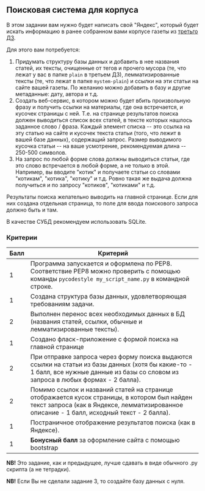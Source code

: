 ## Поисковая система для корпуса

В этом задании вам нужно будет написать свой "Яндекс", который будет искать информацию в ранее собранном вами корпусе газеты из [третьго ДЗ](https://github.com/ancatmara/learnpython2018/blob/master/Homeworks/Project.ipynb).

Для этого вам потребуется:

1. Придумать структуру базы данных и добавить в нее названия статей, их тексты, очищенные от тегов и прочего мусора (те, что лежат у вас в папке `plain` в третьем ДЗ), лемматизированные тексты (те, что лежат в папке `mystem-plain`) и ссылки на эти статьи на сайте вашей газеты. По желанию можно добавить в базу и другие метаданные: дату, автора и т.д.
2. Создать веб-сервис, в котором можно будет вбить произвольную фразу и получить ссылки на материалы, где она встречается, и кусочек страницы с ней. Т.е. на странице результатов поиска должен выводиться список всех статей, в тексте которых нашлось заданное слово / фраза. Каждый элемент списка -- это ссылка на эту статью на сайте и кусочек текста статьи (того, что лежит в вашей базе данных), содержащий запрос. Размер выводимого кусочка статьи -- на ваше усмотрение, рекомендуемая длина -- 250-500 символов. 
3. На запрос по любой форме слова должны выводиться статьи, где это слово встречается в любой форме, а не только в этой. Например, вы вводите "котик" и получаете статьи со словами "котикам", "котика", "котику" и т.д. Ровно такая же выдача должна получиться и по запросу "котиков", "котиками" и т.д.

Результаты поиска желательно выводить на главной странице. Если для них создана отдельная страница, то поле для ввода поискового запроса должно быть и там. 

В качестве СУБД рекомендуем использовать SQLite.

### Критерии

|Балл|Критерий|
|----|--------|
|1|Программа запускается и оформлена по PEP8. Соответствие PEP8 можно проверить с помощью команды `pycodestyle my_script_name.py` в командной строке.|
|1|Создана структура базы данных, удовлетворяющая требованиям задачи.|
|2|Выполнен перенос всех необходимых данных в БД (названия статей, ссылки, обычные и лемматизированные тексты).|
|1|Создано фласк-приложение с формой поиска на главной странице|
|2|При отправке запроса через форму поиска выдаются ссылки на статьи из базы данных (хотя бы какие-то - 1 балл, все нужные данные из базы со словом из запроса в любых формах - 2 балла).|
|2|Помимо ссылок и названий статей на странице отображается кусок страницы, в котором был найден текст запроса (как в Яндексе, лемматизированное описание - 1 балл, исходный текст - 2 балла).|
|1|Постраничное отображение результатов поиска (как в Яндексе).|
|1|**Бонусный балл** за оформление сайта с помощью bootstrap|

**NB!** Это задание, как и предыдущее, лучше сдавать в виде обычного .py скрипта (а не тетрадки).

**NB!** Если Вы не сделали задание 3, то создайте базу данных с нуля.
